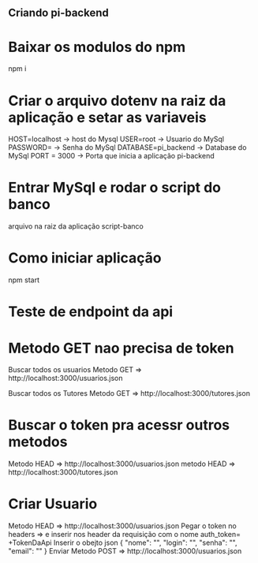 ## Criando pi-backend 

# Baixar os modulos do npm
npm i 

# Criar o arquivo dotenv na raiz da aplicação e setar as variaveis 
HOST=localhost          -> host do Mysql
USER=root               -> Usuario do MySql
PASSWORD=               -> Senha do MySql
DATABASE=pi_backend     -> Database do MySql
PORT = 3000             -> Porta que inicia a aplicação pi-backend

# Entrar MySql e rodar o script do banco
arquivo na raiz da aplicação script-banco

# Como iniciar aplicação
npm start


# Teste de endpoint da api 
# Metodo GET nao precisa de token
Buscar todos os usuarios
Metodo GET => http://localhost:3000/usuarios.json

Buscar todos os Tutores
Metodo GET => http://localhost:3000/tutores.json

# Buscar o token pra acessr outros metodos  
Metodo HEAD => http://localhost:3000/usuarios.json
metodo HEAD => http://localhost:3000/tutores.json

# Criar Usuario  
Metodo HEAD => http://localhost:3000/usuarios.json
Pegar o token no headers => e inserir nos header da requisição com o nome auth_token= +TokenDaApi
Inserir o obejto json {
    "nome": "",
    "login": "",
    "senha": "",
    "email": ""
  }
Enviar Metodo POST => http://localhost:3000/usuarios.json


